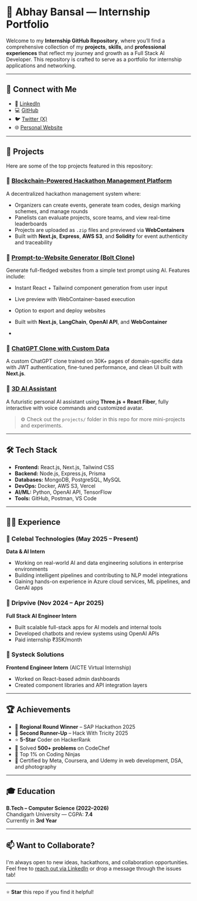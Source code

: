 # 💼 Abhay Bansal — Internship Portfolio

Welcome to my **Internship GitHub Repository**, where you’ll find a comprehensive collection of my **projects**, **skills**, and **professional experiences** that reflect my journey and growth as a Full Stack AI Developer. This repository is crafted to serve as a portfolio for internship applications and networking.

---

## 🔗 Connect with Me

- 💼 [LinkedIn](https://www.linkedin.com/in/bansalabhay/)  
- 💻 [GitHub](https://github.com/Targter)  
- 🐦 [Twitter (X)](https://x.com/AbCheckk)  
- 🌐 [Personal Website](https://abhaybansal.dev) 
---

## 🚀 Projects

Here are some of the top projects featured in this repository:
### 🔹 [Blockchain-Powered Hackathon Management Platform](https://github.com/abhaybansaldev/hackathon-chain)
A decentralized hackathon management system where:
- Organizers can create events, generate team codes, design marking schemes, and manage rounds
- Panelists can evaluate projects, score teams, and view real-time leaderboards
- Projects are uploaded as `.zip` files and previewed via **WebContainers**
- Built with **Next.js**, **Express**, **AWS S3**, and **Solidity** for event authenticity and traceability

### 🔹 [Prompt-to-Website Generator (Bolt Clone)](https://abboltweb.vercel.app/)
Generate full-fledged websites from a simple text prompt using AI. Features include:
- Instant React + Tailwind component generation from user input
- Live preview with WebContainer-based execution
- Option to export and deploy websites
- Built with **Next.js**, **LangChain**, **OpenAI API**, and **WebContainer**

- 
### 🔹 [ChatGPT Clone with Custom Data](https://abmarineai.vercel.app/)
A custom ChatGPT clone trained on 30K+ pages of domain-specific data with JWT authentication, fine-tuned performance, and clean UI built with **Next.js**.

### 🔹 [3D AI Assistant](https://ab-va.vercel.app/)
A futuristic personal AI assistant using **Three.js + React Fiber**, fully interactive with voice commands and customized avatar.


> ⚙️ Check out the `projects/` folder in this repo for more mini-projects and experiments.

---

## 🛠️ Tech Stack

- **Frontend:** React.js, Next.js, Tailwind CSS  
- **Backend:** Node.js, Express.js, Prisma  
- **Databases:** MongoDB, PostgreSQL, MySQL  
- **DevOps:** Docker, AWS S3, Vercel  
- **AI/ML:** Python, OpenAI API, TensorFlow  
- **Tools:** GitHub, Postman, VS Code

---

## 🧑‍💼 Experience

### 🏢 Celebal Technologies (May 2025 – Present)  
**Data & AI Intern**  
- Working on real-world AI and data engineering solutions in enterprise environments  
- Building intelligent pipelines and contributing to NLP model integrations  
- Gaining hands-on experience in Azure cloud services, ML pipelines, and GenAI apps

### 🏢 Dripvive (Nov 2024 – Apr 2025)  
**Full Stack AI Engineer Intern**  
- Built scalable full-stack apps for AI models and internal tools  
- Developed chatbots and review systems using OpenAI APIs  
- Paid internship ₹35K/month  

### 🏢 Systeck Solutions  
**Frontend Engineer Intern** (AICTE Virtual Internship)  
- Worked on React-based admin dashboards  
- Created component libraries and API integration layers

---

## 🏆 Achievements


- 🥇 **Regional Round Winner** – SAP Hackathon 2025  
- 🥉 **Second Runner-Up** – Hack With Tricity 2025
- ⭐ **5-Star** Coder on HackerRank  
- 🧠 Solved **500+ problems** on CodeChef  
- 🥇 Top 1% on Coding Ninjas  
- 📜 Certified by Meta, Coursera, and Udemy in web development, DSA, and photography  

---

## 🎓 Education

**B.Tech – Computer Science (2022–2026)**  
Chandigarh University — CGPA: **7.4**  
Currently in **3rd Year**

---


## 📫 Want to Collaborate?

I'm always open to new ideas, hackathons, and collaboration opportunities. Feel free to [reach out via LinkedIn](https://www.linkedin.com/in/abhay-bansal-123/) or drop a message through the issues tab!

---

⭐ **Star** this repo if you find it helpful!


